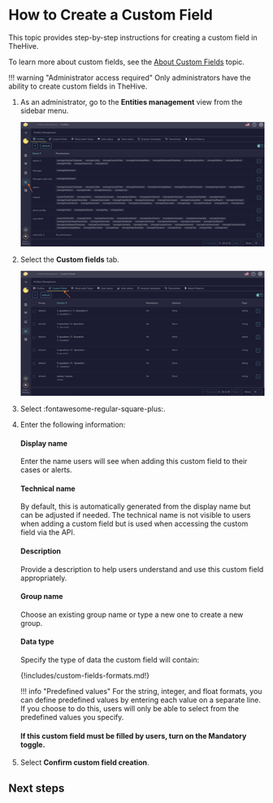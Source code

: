 # How to Create a Custom Field

This topic provides step-by-step instructions for creating a custom field in TheHive.

To learn more about custom fields, see the [About Custom Fields](about-custom-fields.md) topic.

!!! warning "Administrator access required"
    Only administrators have the ability to create custom fields in TheHive.

1. As an administrator, go to the **Entities management** view from the sidebar menu.

    ![Entities management](../../images/administration-guides/create-a-custom-field-entities-management.png)

2. Select the **Custom fields** tab.

    ![Custom fields tab](../../images/administration-guides/create-a-custom-field-custom-fields.png)

3. Select :fontawesome-regular-square-plus:.

4. Enter the following information:

    #### Display name

    Enter the name users will see when adding this custom field to their cases or alerts.

    #### Technical name

    By default, this is automatically generated from the display name but can be adjusted if needed. The technical name is not visible to users when adding a custom field but is used when accessing the custom field via the API.

    #### Description

    Provide a description to help users understand and use this custom field appropriately.

    #### Group name

    Choose an existing group name or type a new one to create a new group.

    #### Data type

    Specify the type of data the custom field will contain:

    {!includes/custom-fields-formats.md!}

    !!! info "Predefined values"
        For the string, integer, and float formats, you can define predefined values by entering each value on a separate line. If you choose to do this, users will only be able to select from the predefined values you specify.

    #### If this custom field must be filled by users, turn on the **Mandatory** toggle.

5. Select **Confirm custom field creation**.

## Next steps

